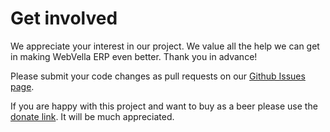 ﻿<!--{"sort_order":5, "name": "get-involved", "label": "Get involved"}-->
# Get involved

We appreciate your interest in our project. We value all the help we can get in making WebVella ERP even better. Thank you in advance!

Please submit your code changes as pull requests on our [Github Issues page](https://github.com/WebVella/WebVella-ERP/issues).

If you are happy with this project and want to buy as a beer please use the [donate link](/donate). It will be much appreciated.